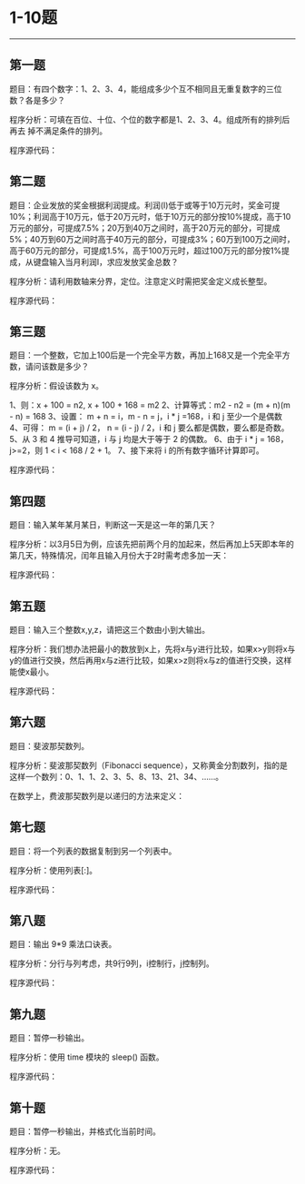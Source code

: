 # 1-10题
***
## 第一题
题目：有四个数字：1、2、3、4，能组成多少个互不相同且无重复数字的三位数？各是多少？

程序分析：可填在百位、十位、个位的数字都是1、2、3、4。组成所有的排列后再去 掉不满足条件的排列。

程序源代码：


## 第二题
题目：企业发放的奖金根据利润提成。利润(I)低于或等于10万元时，奖金可提10%；利润高于10万元，低于20万元时，低于10万元的部分按10%提成，高于10万元的部分，可提成7.5%；20万到40万之间时，高于20万元的部分，可提成5%；40万到60万之间时高于40万元的部分，可提成3%；60万到100万之间时，高于60万元的部分，可提成1.5%，高于100万元时，超过100万元的部分按1%提成，从键盘输入当月利润I，求应发放奖金总数？

程序分析：请利用数轴来分界，定位。注意定义时需把奖金定义成长整型。

程序源代码：


## 第三题
题目：一个整数，它加上100后是一个完全平方数，再加上168又是一个完全平方数，请问该数是多少？

程序分析：假设该数为 x。

1、则：x + 100 = n2, x + 100 + 168 = m2
2、计算等式：m2 - n2 = (m + n)(m - n) = 168
3、设置： m + n = i，m - n = j，i * j =168，i 和 j 至少一个是偶数
4、可得： m = (i + j) / 2， n = (i - j) / 2，i 和 j 要么都是偶数，要么都是奇数。
5、从 3 和 4 推导可知道，i 与 j 均是大于等于 2 的偶数。
6、由于 i * j = 168， j>=2，则 1 < i < 168 / 2 + 1。
7、接下来将 i 的所有数字循环计算即可。

程序源代码：


## 第四题
题目：输入某年某月某日，判断这一天是这一年的第几天？

程序分析：以3月5日为例，应该先把前两个月的加起来，然后再加上5天即本年的第几天，特殊情况，闰年且输入月份大于2时需考虑多加一天：

程序源代码：


## 第五题
题目：输入三个整数x,y,z，请把这三个数由小到大输出。

程序分析：我们想办法把最小的数放到x上，先将x与y进行比较，如果x>y则将x与y的值进行交换，然后再用x与z进行比较，如果x>z则将x与z的值进行交换，这样能使x最小。

程序源代码：


## 第六题
题目：斐波那契数列。

程序分析：斐波那契数列（Fibonacci sequence），又称黄金分割数列，指的是这样一个数列：0、1、1、2、3、5、8、13、21、34、……。

在数学上，费波那契数列是以递归的方法来定义：



## 第七题
题目：将一个列表的数据复制到另一个列表中。

程序分析：使用列表[:]。

程序源代码：


## 第八题
题目：输出 9*9 乘法口诀表。

程序分析：分行与列考虑，共9行9列，i控制行，j控制列。

程序源代码：


## 第九题
题目：暂停一秒输出。

程序分析：使用 time 模块的 sleep() 函数。

程序源代码：


## 第十题
题目：暂停一秒输出，并格式化当前时间。

程序分析：无。

程序源代码：



